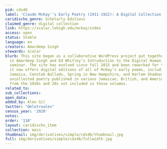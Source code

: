 ```yaml
---
pid: cds46
label: 'Claude McKay''s Early Poetry (1911-1922): A Digital Collection'
caridischo_genre: Scholarly Editions
claimed_genre: digital collection
link: https://scalar.lehigh.edu/mckay/index
access: open
status: Stable
language: en
creators: Amardeep Singh
stewards: Scalar
blurb: This site began as a collaborative WordPress project put together by students
  in Amardeep Singh and Ed Whitley’s Introduction to the Digital Humanities graduate
  seminar. The site has evolved since fall 2015 and been reworked for the Scalar platform;
  it now offers digital editions of all of McKay’s early poems, including Songs of
  Jamaica, Constab Ballads, Spring in New Hampshire, and Harlem Shadows, as well as
  uncollected poetry published in various Jamaican, British, and American magazines
  from the 1910s and 20s not included in those volumes.
related_to:
sub_collections:
open_data:
added_by: Alex Gil
twitter: "@elotroalex"
census_year: '2020'
notes:
order: '110'
layout: caridischo_item
collection: main
thumbnail: img/derivatives/simple/cds46/thumbnail.jpg
full: img/derivatives/simple/cds46/fullwidth.jpg
---
```

